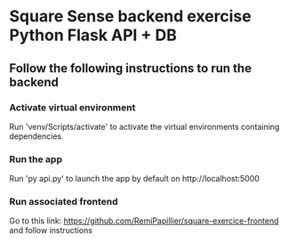 # Square Sense backend exercise Python Flask API + DB

## Follow the following instructions to run the backend

### Activate virtual environment

Run 'venv/Scripts/activate' to activate the virtual environments containing dependencies.

### Run the app

Run 'py api.py' to launch the app by default on http://localhost:5000

### Run associated frontend

Go to this link: https://github.com/RemiPapillier/square-exercice-frontend and follow instructions
